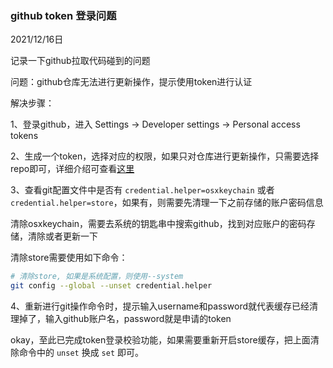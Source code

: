 


### github token 登录问题

2021/12/16日

记录一下github拉取代码碰到的问题

问题：github仓库无法进行更新操作，提示使用token进行认证

解决步骤：

  1、登录github，进入 Settings -> Developer settings -> Personal access tokens
  
  2、生成一个token，选择对应的权限，如果只对仓库进行更新操作，只需要选择repo即可，详细介绍可查看[这里](https://docs.github.com/en/developers/apps/building-oauth-apps/scopes-for-oauth-apps)
  
  3、查看git配置文件中是否有 `credential.helper=osxkeychain` 或者 `credential.helper=store`，如果有，则需要先清理一下之前存储的账户密码信息
  
  清除osxkeychain，需要去系统的钥匙串中搜索github，找到对应账户的密码存储，清除或者更新一下
    
  清除store需要使用如下命令：
  
  ```bash
  # 清除store, 如果是系统配置，则使用--system
  git config --global --unset credential.helper
  ```
  
  4、重新进行git操作命令时，提示输入username和password就代表缓存已经清理掉了，输入github账户名，password就是申请的token
  
  okay，至此已完成token登录校验功能，如果需要重新开启store缓存，把上面清除命令中的 `unset` 换成 `set` 即可。
